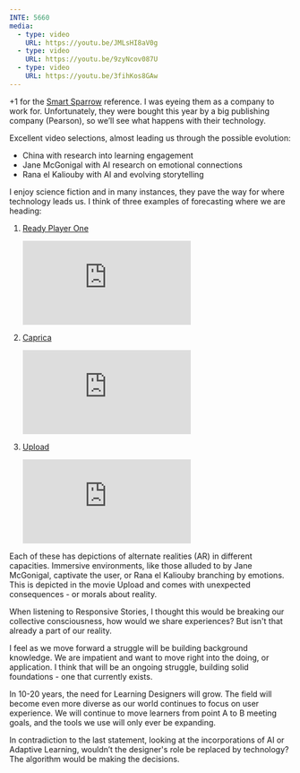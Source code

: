 ```yaml
---
INTE: 5660
media:
  - type: video
    URL: https://youtu.be/JMLsHI8aV0g
  - type: video
    URL: https://youtu.be/9zyNcov087U
  - type: video
    URL: https://youtu.be/3fihKos8GAw
---
```


\+1 for the [Smart Sparrow](https://www.smartsparrow.com/what-is-adaptive-learning/) reference. I was eyeing them as a company to work for. Unfortunately, they were bought this year by a big publishing company (Pearson), so we’ll see what happens with their technology.

Excellent video selections, almost leading us through the possible evolution:

-   China with research into learning engagement
-   Jane McGonigal with AI research on emotional connections
-   Rana el Kaliouby with AI and evolving storytelling

I enjoy science fiction and in many instances, they pave the way for where technology leads us. I think of three examples of forecasting where we are heading:

1.  [Ready Player One](https://youtu.be/cSp1dM2Vj48)

    <div class="aspect-ratio aspect-ratio--16-9">
      <iframe class="aspect-ratio--content" src="https://www.youtube-nocookie.com/embed/cSp1dM2Vj48" title="YouTube video player" frameborder="0" allow="accelerometer; autoplay; clipboard-write; encrypted-media; gyroscope; picture-in-picture" allowfullscreen></iframe>
    </div>

2.  [Caprica](https://youtu.be/ccHORot0vNA)

    <div class="aspect-ratio aspect-ratio--16-9">
      <iframe class="aspect-ratio--content" src="https://www.youtube-nocookie.com/embed/ccHORot0vNA" title="YouTube video player" frameborder="0" allow="accelerometer; autoplay; clipboard-write; encrypted-media; gyroscope; picture-in-picture" allowfullscreen></iframe>
    </div>

3.  [Upload](https://youtu.be/0ZfZj2bn_xg)

    <div class="aspect-ratio aspect-ratio--16-9">
      <iframe class="aspect-ratio--content" src="https://www.youtube-nocookie.com/embed/0ZfZj2bn_xg" title="YouTube video player" frameborder="0" allow="accelerometer; autoplay; clipboard-write; encrypted-media; gyroscope; picture-in-picture" allowfullscreen></iframe>
    </div>

Each of these has depictions of alternate realities (AR) in different capacities. Immersive environments, like those alluded to by Jane McGonigal, captivate the user, or Rana el Kaliouby branching by emotions. This is depicted in the movie Upload and comes with unexpected consequences - or morals about reality.

When listening to Responsive Stories, I thought this would be breaking our collective consciousness, how would we share experiences? But isn't that already a part of our reality.

I feel as we move forward a struggle will be building background knowledge. We are impatient and want to move right into the doing, or application. I think that will be an ongoing struggle, building solid foundations - one that currently exists.

In 10-20 years, the need for Learning Designers will grow. The field will become even more diverse as our world continues to focus on user experience. We will continue to move learners from point A to B meeting goals, and the tools we use will only ever be expanding.

In contradiction to the last statement, looking at the incorporations of AI or Adaptive Learning, wouldn’t the designer's role be replaced by technology? The algorithm would be making the decisions.
